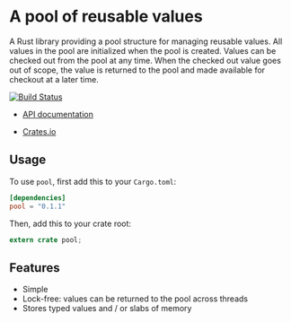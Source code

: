 # A pool of reusable values

A Rust library providing a pool structure for managing reusable values.
All values in the pool are initialized when the pool is created. Values
can be checked out from the pool at any time. When the checked out value
goes out of scope, the value is returned to the pool and made available
for checkout at a later time.

[![Build Status](https://travis-ci.org/carllerche/pool.svg?branch=master)](https://travis-ci.org/carllerche/pool)

- [API documentation](http://carllerche.github.io/pool/pool/)

- [Crates.io](https://crates.io/crates/pool)

## Usage

To use `pool`, first add this to your `Cargo.toml`:

```toml
[dependencies]
pool = "0.1.1"
```

Then, add this to your crate root:

```rust
extern crate pool;
```

## Features

* Simple
* Lock-free: values can be returned to the pool across threads
* Stores typed values and / or slabs of memory
